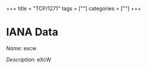 +++
title = "TCP/1271"
tags = [""]
categories = [""]
+++

# IANA Data

_Name:_ excw

_Description:_ eXcW


